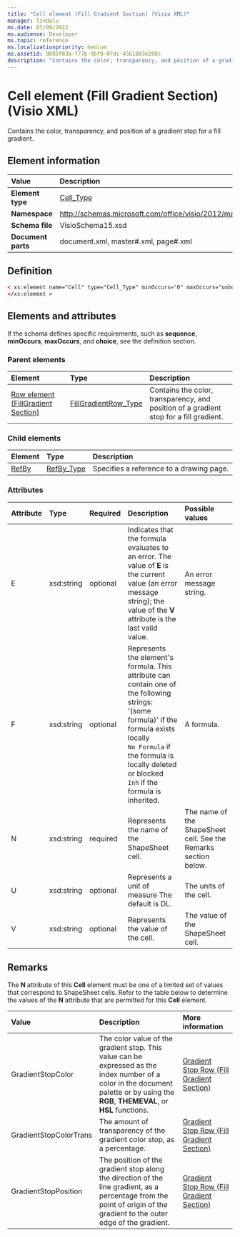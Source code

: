 ```yaml
---
title: "Cell element (Fill Gradient Section) (Visio XML)" 
manager: lindalu
ms.date: 03/09/2022
ms.audience: Developer
ms.topic: reference 
ms.localizationpriority: medium
ms.assetid: d085f83a-f77b-9bf9-07dc-4561b83e288c
description: "Contains the color, transparency, and position of a gradient stop for a fill gradient."
---
```


# Cell element (Fill Gradient Section) (Visio XML)

Contains the color, transparency, and position of a gradient stop for a fill gradient.
  
## Element information

|**Value**|**Description**|
|:-----|:-----|
|**Element type** <br/> |[Cell_Type](cell_type-complextypevisio-xml.md) <br/> |
|**Namespace** <br/> |http://schemas.microsoft.com/office/visio/2012/main  <br/> |
|**Schema file** <br/> |VisioSchema15.xsd  <br/> |
|**Document parts** <br/> |document.xml, master#.xml, page#.xml  <br/> |
   
## Definition

```XML
< xs:element name="Cell" type="Cell_Type" minOccurs="0" maxOccurs="unbounded" >
</xs:element >
```

## Elements and attributes

If the schema defines specific requirements, such as **sequence**, **minOccurs**, **maxOccurs**, and **choice**, see the definition section. 
  
### Parent elements

|**Element**|**Type**|**Description**|
|:-----|:-----|:-----|
|[Row element (FillGradient Section)](row-element-fill-gradient-sectionvisio-xml.md) <br/> |[FillGradientRow_Type](fillgradientrow_type-complextypevisio-xml.md) <br/> |Contains the color, transparency, and position of a gradient stop for a fill gradient. |
   
### Child elements

|**Element**|**Type**|**Description**|
|:-----|:-----|:-----|
|[RefBy](refby-element-cell_type-complextypevisio-xml.md) <br/> |[RefBy_Type](refby_type-complextypevisio-xml.md) <br/> |Specifies a reference to a drawing page. |
   
### Attributes

|**Attribute**|**Type**|**Required**|**Description**|**Possible values**|
|:-----|:-----|:-----|:-----|:-----|
|E  <br/> |xsd:string  <br/> |optional  <br/> |Indicates that the formula evaluates to an error. The value of **E** is the current value (an error message string); the value of the **V** attribute is the last valid value. |An error message string. |
|F  <br/> |xsd:string  <br/> |optional  <br/> | Represents the element's formula. This attribute can contain one of the following strings:  <br/>  '(some formula)' if the formula exists locally  <br/>  `No Formula` if the formula is locally deleted or blocked  <br/>  `Inh` if the formula is inherited. |A formula. |
|N  <br/> |xsd:string  <br/> |required  <br/> |Represents the name of the ShapeSheet cell. |The name of the ShapeSheet cell. See the Remarks section below. |
|U  <br/> |xsd:string  <br/> |optional  <br/> |Represents a unit of measure The default is DL. |The units of the cell. |
|V  <br/> |xsd:string  <br/> |optional  <br/> |Represents the value of the cell. |The value of the ShapeSheet cell. |
   
## Remarks

The **N** attribute of this **Cell** element must be one of a limited set of values that correspond to ShapeSheet cells. Refer to the table below to determine the values of the **N** attribute that are permitted for this **Cell** element. 
  
|**Value**|**Description**|**More information**|
|:-----|:-----|:-----|
|GradientStopColor  <br/> |The color value of the gradient stop. This value can be expressed as the index number of a color in the document palette or by using the **RGB**, **THEMEVAL**, or **HSL** functions. |[Gradient Stop Row (Fill Gradient Section)](gradient-stop-row-fill-gradient-section.md) <br/> |
|GradientStopColorTrans  <br/> |The amount of transparency of the gradient color stop, as a percentage. |[Gradient Stop Row (Fill Gradient Section)](gradient-stop-row-fill-gradient-section.md) <br/> |
|GradientStopPosition  <br/> |The position of the gradient stop along the direction of the line gradient, as a percentage from the point of origin of the gradient to the outer edge of the gradient. |[Gradient Stop Row (Fill Gradient Section)](gradient-stop-row-fill-gradient-section.md) <br/> |  
